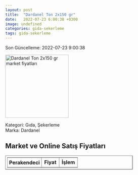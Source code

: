 ```yaml
---
layout: post
title:  "Dardanel Ton 2x150 gr"
date:   2022-07-23 6:00:38 +0300
image: undefined
categories: gida-sekerleme
tags: gida-sekerleme
---
```


Son Güncelleme: 2022-07-23 9:00:38

<img src="undefined" width="200" alt="Dardanel Ton 2x150 gr market fiyatları" />

Kategori: Gıda, Şekerleme
<br />
Marka: Dardanel

<h2>Market ve Online Satış Fiyatları</h2>

<table border="1" style="padding: 5px;width:80%;">
  <tr>
    <td style="padding: 5px;"><strong>Perakendeci</strong></td>
    <td><strong>Fiyat</strong></td>
    <td><strong>İşlem</strong></td>
  </tr>
  
</table>

